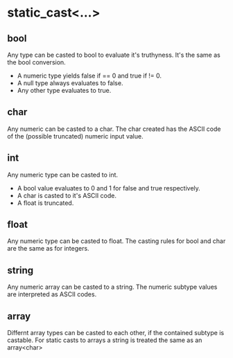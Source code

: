 # static_cast<...>

## bool

Any type can be casted to bool to evaluate it's truthyness. It's the same as the bool conversion.
- A numeric type yields false if == 0 and true if != 0.
- A null type always evaluates to false.
- Any other type evaluates to true.

## char 

Any numeric can be casted to a char. The char created has the ASCII code of the (possible truncated) numeric input value.

## int

Any numeric type can be casted to int.
- A bool value evaluates to 0 and 1 for false and true respectively.
- A char is casted to it's ASCII code.
- A float is truncated.

## float 

Any numeric type can be casted to float. The casting rules for bool and char are the same as for integers.

## string

Any numeric array can be casted to a string. The numeric subtype values are interpreted as ASCII codes.

## array

Differnt array types can be casted to each other, if the contained subtype is castable. For static casts to arrays a string is treated the same as an array&lt;char&gt;